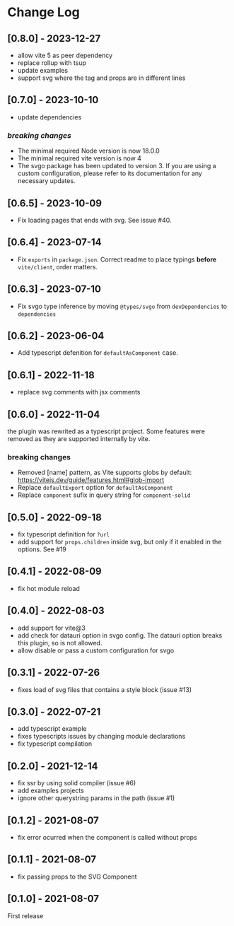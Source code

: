 # Change Log

## [0.8.0] - 2023-12-27

- allow vite 5 as peer dependency
- replace rollup with tsup
- update examples
- support svg where the tag and props are in different lines

## [0.7.0] - 2023-10-10

- update dependencies

### **_breaking changes_**

- The minimal required Node version is now 18.0.0
- The minimal required vite version is now 4
- The svgo package has been updated to version 3. If you are using a custom configuration, please refer to its documentation for any necessary updates.

## [0.6.5] - 2023-10-09

- Fix loading pages that ends with svg. See issue #40.

## [0.6.4] - 2023-07-14

- Fix `exports` in `package.json`. Correct readme to place typings **before** `vite/client`, order matters.

## [0.6.3] - 2023-07-10

- Fix svgo type inference by moving `@types/svgo` from `devDependencies` to `dependencies`

## [0.6.2] - 2023-06-04

- Add typescript defenition for `defaultAsComponent` case.

## [0.6.1] - 2022-11-18

- replace svg comments with jsx comments

## [0.6.0] - 2022-11-04

the plugin was rewrited as a typescript project. Some features were removed as they are supported internally by vite.

### **breaking changes**

- Removed [name] pattern, as Vite supports globs by default: https://vitejs.dev/guide/features.html#glob-import
- Replace `defaultExport` option for `defaultAsComponent`
- Replace `component` sufix in query string for `component-solid`

## [0.5.0] - 2022-09-18

- fix typescript definition for `?url`
- add support for `props.children` inside svg, but only if it enabled in the options. See #19

## [0.4.1] - 2022-08-09

- fix hot module reload

## [0.4.0] - 2022-08-03

- add support for vite@3
- add check for datauri option in svgo config. The datauri option breaks this plugin, so is not allowed.
- allow disable or pass a custom configuration for svgo

## [0.3.1] - 2022-07-26

- fixes load of svg files that contains a style block (issue #13)

## [0.3.0] - 2022-07-21

- add typescript example
- fixes typescripts issues by changing module declarations
- fix typescript compilation

## [0.2.0] - 2021-12-14

- fix ssr by using solid compiler (issue #6)
- add examples projects
- ignore other querystring params in the path (issue #1)

## [0.1.2] - 2021-08-07

- fix error ocurred when the component is called without props

## [0.1.1] - 2021-08-07

- fix passing props to the SVG Component

## [0.1.0] - 2021-08-07

First release
